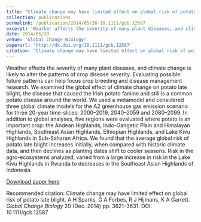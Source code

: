 ```yaml
---
title: "Climate change may have limited effect on global risk of potato late blight"
collection: publications
permalink: /publication/2014/05/30-10.1111/gcb.12587
excerpt: 'Weather affects the severity of many plant diseases, and climate change is likely to alter the patterns of crop disease severity. Evaluating possible future patterns can help focus crop breeding and disease management research. We examined the global effect of climate change on potato late blight, the disease that caused the Irish potato famine and still is a common potato disease around the world. We used a metamodel and considered three global climate models for the A2 greenhouse gas emission scenario for three 20-year time-slices: 2000–2019, 2040–2059 and 2080–2099. In addition to global analyses, five regions were evaluated where potato is an important crop: the Andean Highlands, Indo-Gangetic Plain and Himalayan Highlands, Southeast Asian Highlands, Ethiopian Highlands, and Lake Kivu Highlands in Sub-Saharan Africa. We found that the average global risk of potato late blight increases initially, when compared with historic climate data, and then declines as planting dates shift to cooler seasons. Risk in the agro-ecosystems analyzed, varied from a large increase in risk in the Lake Kivu Highlands in Rwanda to decreases in the Southeast Asian Highlands of Indonesia.'
date: 2014/05/30
venue: 'Global Change Biology'
paperurl: 'http://dx.doi.org/10.1111/gcb.12587'
citation: 'Climate change may have limited effect on global risk of potato late blight. A H Sparks, G A Forbes, R J Hijmans, K A Garrett. <i>Global Change Biology</i> 20 (Dec. 2014) pp. 3621–3631. DOI: 10.1111/gcb.12587'
---
```

Weather affects the severity of many plant diseases, and climate change is likely to alter the patterns of crop disease severity. Evaluating possible future patterns can help focus crop breeding and disease management research. We examined the global effect of climate change on potato late blight, the disease that caused the Irish potato famine and still is a common potato disease around the world. We used a metamodel and considered three global climate models for the A2 greenhouse gas emission scenario for three 20-year time-slices: 2000–2019, 2040–2059 and 2080–2099. In addition to global analyses, five regions were evaluated where potato is an important crop: the Andean Highlands, Indo-Gangetic Plain and Himalayan Highlands, Southeast Asian Highlands, Ethiopian Highlands, and Lake Kivu Highlands in Sub-Saharan Africa. We found that the average global risk of potato late blight increases initially, when compared with historic climate data, and then declines as planting dates shift to cooler seasons. Risk in the agro-ecosystems analyzed, varied from a large increase in risk in the Lake Kivu Highlands in Rwanda to decreases in the Southeast Asian Highlands of Indonesia.

[Download paper here](http://dx.doi.org/10.1111/gcb.12587)

Recommended citation: Climate change may have limited effect on global risk of potato late blight. A H Sparks, G A Forbes, R J Hijmans, K A Garrett. <i>Global Change Biology</i> 20 (Dec. 2014) pp. 3621–3631. DOI: 10.1111/gcb.12587